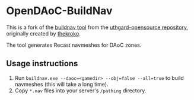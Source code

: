 # OpenDAoC-BuildNav

This is a fork of the [buildnav tool](https://github.com/thekroko/uthgard-opensource/tree/master/pathing/buildnav) from the [uthgard-opensource repository](https://github.com/thekroko/uthgard-opensource), originally created by [thekroko](https://github.com/thekroko).

The tool generates Recast navmeshes for DAoC zones.

## Usage instructions

1. Run `buildnav.exe --daoc=<gamedir> --obj=false --all=true` to build navmeshes (this will take a long time).
2. Copy `*.nav` files into your server's `/pathing` directory.
